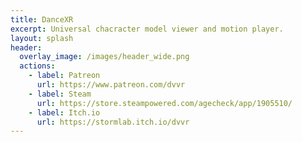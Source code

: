 ```yaml
---
title: DanceXR
excerpt: Universal chacracter model viewer and motion player.
layout: splash
header:
  overlay_image: /images/header_wide.png
  actions: 
    - label: Patreon
      url: https://www.patreon.com/dvvr
    - label: Steam
      url: https://store.steampowered.com/agecheck/app/1905510/
    - label: Itch.io
      url: https://stormlab.itch.io/dvvr
---
```


